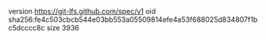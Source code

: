 version https://git-lfs.github.com/spec/v1
oid sha256:fe4c503cbcb544e03bb553a05509814efe4a53f688025d834807f1bc5dcccc8c
size 3936
